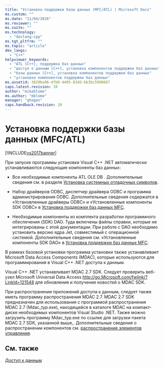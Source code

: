 ```yaml
---
title: "Установка поддержки базы данных (MFC/ATL) | Microsoft Docs"
ms.custom: ""
ms.date: "11/04/2016"
ms.reviewer: ""
ms.suite: ""
ms.technology: 
  - "devlang-cpp"
ms.tgt_pltfrm: ""
ms.topic: "article"
dev_langs: 
  - "C++"
helpviewer_keywords: 
  - "ATL [C++], поддержка баз данных"
  - "доступ к данным [C++], установка компонентов поддержки баз данных"
  - "базы данных [C++], установка компонентов поддержки баз данных"
  - "установка компонентов поддержки баз данных"
ms.assetid: 3820ba96-4fb8-4405-83dd-bb3bc5998667
caps.latest.revision: 10
author: "mikeblome"
ms.author: "mblome"
manager: "ghogen"
caps.handback.revision: 10
---
```

# Установка поддержки базы данных (MFC/ATL)
[!INCLUDE[vs2017banner](../assembler/inline/includes/vs2017banner.md)]

При запуске программы установки Visual C\+\+ .NET автоматически устанавливаются следующие компоненты баз данных:  
  
-   Все необходимые компоненты ATL OLE DB .  Дополнительные сведения см. в разделе [Установка системных отладочных символов](../data/installing-atl-database-support.md).  
  
-   Набор драйверов ODBC, диспетчер драйвера ODBC и программа администрирования ODBC.  Дополнительные сведения содержатся в «Установленные драйверы ODBC» и «Установленные компоненты SDK ODBC»  в [Установка поддержки баз данных MFC](../data/installing-mfc-database-support.md).  
  
-   Необходимые компоненты из комплекта разработки программного обеспечения \(SDK\) DAO.  Туда включены файлы справки, которые не интегрированы с этой документации.  При работе с DAO необходимо установить версию ядра Jet, совместимый с операционной системой.  Дополнительные сведения см. «Установленные компоненты SDK DAO» в [Установка поддержки баз данных MFC](../data/installing-mfc-database-support.md).  
  
 В рамках базовой установки программа установки также устанавливает Microsoft Data Access Components \(MDAC\), которые используются для программирования в Visual C\+\+ .NET доступа к данным.  
  
 Visual C\+\+ .NET устанавливает MDAC 2.7 SDK.  Следует проверить веб\-узел Microsoft Universal Data Access [http:\/\/go.Microsoft.com\/fwlink\/?LinkId\=121548](http://go.Microsoft.com/fwlink/?LinkId=121548) для обновления и получения новостей о MDAC SDK.  
  
 При распространении приложений доступа к данным, следует также иметь программу распространения MDAC 2.7.  MDAC 2.7 SDK предназначен для использования с программой распространения MDAC 2.7 \(Mdac\_typ.exe\), находящейся  в каталоге MDAC на компакт\-диске необходимых компонентов Visual Studio .NET.  Также можно загрузить программу Mdac\_typ.exe по ссылке для загрузки пакета MDAC 2.7 SDK, указанной выше,.  Дополнительные сведения о распространении компонентов см. [распространение элементов управления](../Topic/Redistributing%20Controls.md).  
  
## См. также  
 [Доступ к данным](../Topic/Data%20Access%20in%20Visual%20C++.md)